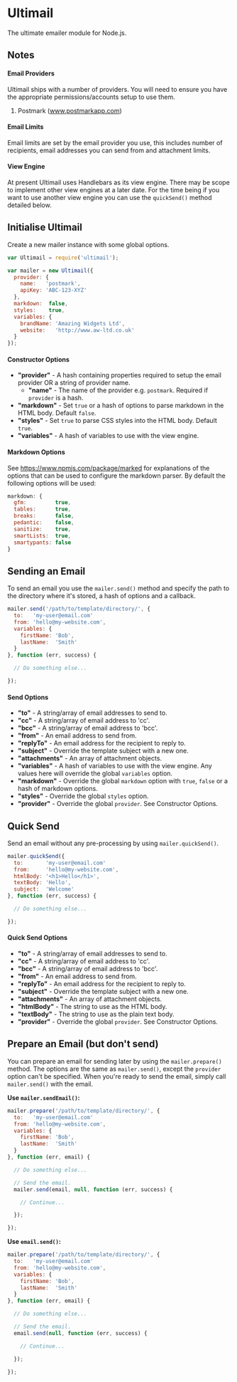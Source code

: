 # Ultimail
The ultimate emailer module for Node.js.

## Notes

#### Email Providers
Ultimail ships with a number of providers. You will need to ensure you have the appropriate permissions/accounts setup to use them.

1. Postmark (www.postmarkapp.com)

#### Email Limits
Email limits are set by the email provider you use, this includes number of recipients, email addresses you can send from and attachment limits.

#### View Engine
At present Ultimail uses Handlebars as its view engine. There may be scope to implement other view engines at a later date. For the time being if you want to use another view engine you can use the `quickSend()` method detailed below.

## Initialise Ultimail
Create a new mailer instance with some global options.

```javascript
var Ultimail = require('ultimail');

var mailer = new Ultimail({
  provider: {
    name:   'postmark',
    apiKey: 'ABC-123-XYZ'
  },
  markdown:  false,
  styles:    true,
  variables: {
    brandName: 'Amazing Widgets Ltd',
    website:   'http://www.aw-ltd.co.uk'
  }
});
```

#### Constructor Options
- **"provider"**  - A hash containing properties required to setup the email provider OR a string of provider name.
  - **"name"**      - The name of the provider e.g. `postmark`. Required if `provider` is a hash.
- **"markdown"**  - Set `true` or a hash of options to parse markdown in the HTML body. Default `false`.
- **"styles"**    - Set `true` to parse CSS styles into the HTML body. Default `true`.
- **"variables"** - A hash of variables to use with the view engine.

#### Markdown Options
See https://www.npmjs.com/package/marked for explanations of the options that can be used to configure the markdown parser. By default the following options will be used:

```javascript
markdown: {
  gfm:         true,
  tables:      true,
  breaks:      false,
  pedantic:    false,
  sanitize:    true,
  smartLists:  true,
  smartypants: false
}
```

## Sending an Email
To send an email you use the `mailer.send()` method and specify the path to the directory where it's stored, a hash of options and a callback.

```javascript
mailer.send('/path/to/template/directory/', {
  to:   'my-user@email.com'
  from: 'hello@my-website.com',
  variables: {
    firstName: 'Bob',
    lastName:  'Smith'
  }
}, function (err, success) {

  // Do something else...

});

```

#### Send Options

- **"to"**          - A string/array of email addresses to send to.
- **"cc"**          - A string/array of email address to 'cc'.
- **"bcc"**         - A string/array of email address to 'bcc'.
- **"from"**        - An email address to send from.
- **"replyTo"**     - An email address for the recipient to reply to.
- **"subject"**     - Override the template subject with a new one.
- **"attachments"** - An array of attachment objects.
- **"variables"**   - A hash of variables to use with the view engine. Any values here will override the global `variables` option.
- **"markdown"**    - Override the global `markdown` option with `true`, `false` or a hash of markdown options.
- **"styles"**      - Override the global `styles` option.
- **"provider"**    - Override the global `provider`. See Constructor Options.

## Quick Send
Send an email without any pre-processing by using `mailer.quickSend()`.

```javascript
mailer.quickSend({
  to:       'my-user@email.com'
  from:     'hello@my-website.com',
  htmlBody: '<h1>Hello</h1>',
  textBody: 'Hello',
  subject:  'Welcome'
}, function (err, success) {

  // Do something else...

});
```

#### Quick Send Options

- **"to"**          - A string/array of email addresses to send to.
- **"cc"**          - A string/array of email address to 'cc'.
- **"bcc"**         - A string/array of email address to 'bcc'.
- **"from"**        - An email address to send from.
- **"replyTo"**     - An email address for the recipient to reply to.
- **"subject"**     - Override the template subject with a new one.
- **"attachments"** - An array of attachment objects.
- **"htmlBody"**    - The string to use as the HTML body.
- **"textBody"**    - The string to use as the plain text body.
- **"provider"**    - Override the global `provider`. See Constructor Options.

## Prepare an Email (but don't send)
You can prepare an email for sending later by using the `mailer.prepare()` method. The options are the same as `mailer.send()`, except the `provider` option can't be specified. When you're ready to send the email, simply call `mailer.send()` with the email.

**Use `mailer.sendEmail()`:**
```javascript
mailer.prepare('/path/to/template/directory/', {
  to:   'my-user@email.com'
  from: 'hello@my-website.com',
  variables: {
    firstName: 'Bob',
    lastName:  'Smith'
  }
}, function (err, email) {

  // Do something else...

  // Send the email.
  mailer.send(email, null, function (err, success) {

    // Continue...

  });

});
```

**Use `email.send()`:**
```javascript
mailer.prepare('/path/to/template/directory/', {
  to:   'my-user@email.com'
  from: 'hello@my-website.com',
  variables: {
    firstName: 'Bob',
    lastName:  'Smith'
  }
}, function (err, email) {

  // Do something else...

  // Send the email.
  email.send(null, function (err, success) {

    // Continue...

  });

});
```